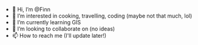 - 👋 Hi, I’m @Finn
- 👀 I’m interested in cooking, travelling, coding (maybe not that much, lol)
- 🌱 I’m currently learning GIS
- 💞️ I’m looking to collaborate on (no ideas)
- 📫 How to reach me (I'll update later!)

<!---
SCAUFINN/SCAUFINN is a ✨ special ✨ repository because its `README.md` (this file) appears on your GitHub profile.
You can click the Preview link to take a look at your changes.
--->
